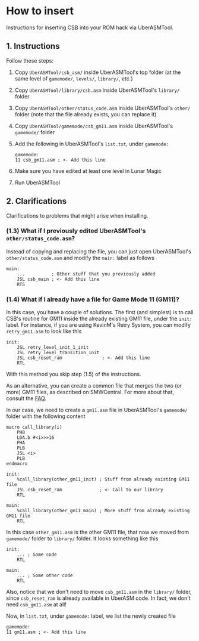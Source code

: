 # How to insert

Instructions for inserting CSB into your ROM hack via UberASMTool.

## 1. Instructions

Follow these steps:

1. Copy `UberASMTool/csb_asm/` inside UberASMTool's top folder (at the same
   level of `gamemode/`, `levels/`, `library/`, _etc._)
2. Copy `UberASMTool/library/csb.asm` inside UberASMTool's `library/` folder
3. Copy `UberASMTool/other/status_code.asm` inside UberASMTool's `other/` folder
   (note that the file already exists, you can replace it)
4. Copy `UberASMTool/gamemode/csb_gm11.asm` inside UberASMTool's `gamemode/`
   folder
5. Add the following in UberASMTool's `list.txt`, under `gamemode:`

   ```uberasm
   gamemode:
   11 csb_gm11.asm ; <- Add this line
   ```

6. Make sure you have edited at least one level in Lunar Magic
7. Run UberASMTool

## 2. Clarifications

Clarifications to problems that might arise when installing.

### (1.3) What if I previously edited UberASMTool's `other/status_code.asm`?

Instead of copying and replacing the file, you can just open UberASMTool's
`other/status_code.asm` and modify the `main:` label as follows

```asar
main:
    ...          ; Other stuff that you previously added
    JSL csb_main ; <- Add this line
    RTS
```

### (1.4) What if I already have a file for Game Mode 11 (GM11)?

In this case, you have a couple of solutions. The first (and simplest) is to
call CSB's routine for GM11 inside the already existing GM11 file, under the
`init:` label. For instance, if you are using KevinM's Retry System, you can
modify `retry_gm11.asm` to look like this

```asar
init:
    JSL retry_level_init_1_init
    JSL retry_level_transition_init
    JSL csb_reset_ram               ; <- Add this line
    RTL
```

With this method you skip step (1.5) of the instructions.

As an alternative, you can create a common file that merges the two (or more)
GM11 files, as described on SMWCentral. For more about that, consult the
[FAQ](https://www.smwcentral.net/?p=faq&page=1515827-uberasm).

In our case, we need to create a `gm11.asm` file in UberASMTool's `gamemode/`
folder with the following content

```asar
macro call_library(i)
    PHB
    LDA.b #<i>>>16
    PHA
    PLB
    JSL <i>
    PLB
endmacro

init:
    %call_library(other_gm11_init) ; Stuff from already existing GM11 file
    JSL csb_reset_ram              ; <- Call to our library
    RTL

main:
    %call_library(other_gm11_main) ; More stuff from already existing GM11 file
    RTL
```

In this case `other_gm11.asm` is the other GM11 file, that now we moved from
`gamemode/` folder to `library/` folder. It looks something like this

```asar
init:
    ... ; Some code
    RTL

main:
    ... ; Some other code
    RTL
```

Also, notice that we don't need to move `csb_gm11.asm` in the `library/` folder,
since `csb_reset_ram` is already available in UberASM code. In fact, we don't
need `csb_gm11.asm` at all!

Now, in `list.txt`, under `gamemode:` label, we list the newly created file

```uberasm
gamemode:
11 gm11.asm ; <- Add this line
```
